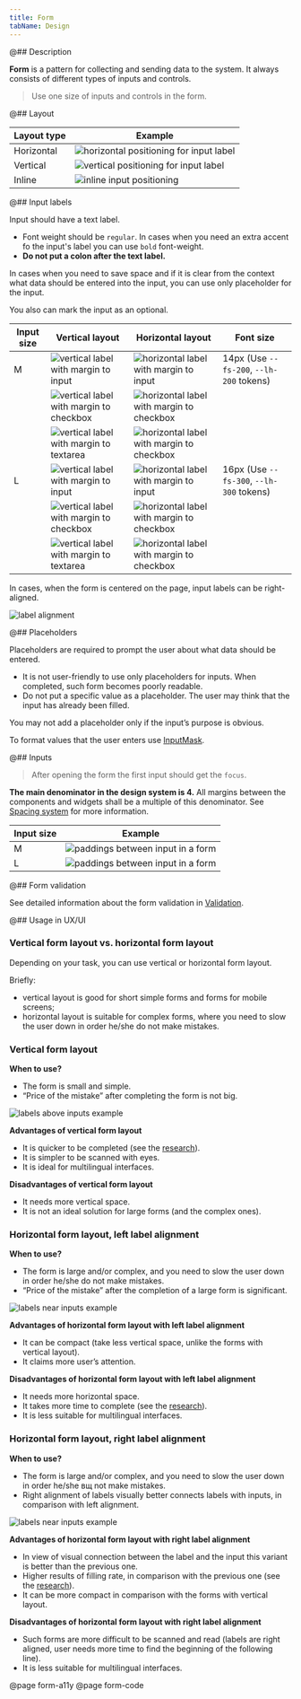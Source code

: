 ```yaml
---
title: Form
tabName: Design
---
```


@## Description

**Form** is a pattern for collecting and sending data to the system. It always consists of different types of inputs and controls.

> Use one size of inputs and controls in the form.

@## Layout

| Layout type | Example                                                          |
| ----------- | ---------------------------------------------------------------- |
| Horizontal  | ![horizontal positioning for input label](static/horizontal.png) |
| Vertical    | ![vertical positioning for input label](static/vertical.png)     |
| Inline      | ![inline input positioning](static/inline.png)                   |

@## Input labels

Input should have a text label.

- Font weight should be `regular`. In cases when you need an extra accent fo the input's label you can use `bold` font-weight.
- **Do not put a colon after the text label.**

In cases when you need to save space and if it is clear from the context what data should be entered into the input, you can use only placeholder for the input.

You also can mark the input as an optional.

| Input size | Vertical layout                                                  | Horizontal layout                                                       | Font size                                |
| ---------- | ---------------------------------------------------------------- | ----------------------------------------------------------------------- | ---------------------------------------- |
| M          | ![vertical label with margin to input](static/input-m.png)       | ![horizontal label with margin to input](static/input-left-m.png)       | 14px (Use `--fs-200`, `--lh-200` tokens) |
|            | ![vertical label with margin to checkbox](static/checkbox-m.png) | ![horizontal label with margin to checkbox](static/checkbox-left-m.png) |                                          |
|            | ![vertical label with margin to textarea](static/textarea-m.png) | ![horizontal label with margin to checkbox](static/textarea-left-m.png) |                                          |
| L          | ![vertical label with margin to input](static/input-l.png)       | ![horizontal label with margin to input](static/input-left-l.png)       | 16px (Use `--fs-300`, `--lh-300` tokens) |
|            | ![vertical label with margin to checkbox](static/checkbox-l.png) | ![horizontal label with margin to checkbox](static/checkbox-left-l.png) |                                          |
|            | ![vertical label with margin to textarea](static/textarea-l.png) | ![horizontal label with margin to checkbox](static/textarea-left-l.png) |                                          |

In cases, when the form is centered on the page, input labels can be right-aligned.

![label alignment](static/align-center.png)

@## Placeholders

Placeholders are required to prompt the user about what data should be entered.

- It is not user-friendly to use only placeholders for inputs. When completed, such form becomes poorly readable.
- Do not put a specific value as a placeholder. The user may think that the input has already been filled.

You may not add a placeholder only if the input’s purpose is obvious.

To format values that the user enters use [InputMask](/components/input-mask/).

@## Inputs

> After opening the form the first input should get the `focus`.

**The main denominator in the design system is 4.** All margins between the components and widgets shall be a multiple of this denominator. See [Spacing system](/layout/box-system/#spacing_system) for more information.

| Input size | Example                                           |
| ---------- | ------------------------------------------------- |
| M          | ![paddings between input in a form](static/m.png) |
| L          | ![paddings between input in a form](static/l.png) |

@## Form validation

See detailed information about the form validation in [Validation](/patterns/validation-form/).

@## Usage in UX/UI

### Vertical form layout vs. horizontal form layout

Depending on your task, you can use vertical or horizontal form layout.

Briefly:

- vertical layout is good for short simple forms and forms for mobile screens;
- horizontal layout is suitable for complex forms, where you need to slow the user down in order he/she do not make mistakes.

### Vertical form layout

**When to use?**

- The form is small and simple.
- “Price of the mistake” after completing the form is not big.

![labels above inputs example](static/label-1.png)

**Advantages of vertical form layout**

- It is quicker to be completed (see the [research](https://www.uxmatters.com/mt/archives/2006/07/label-placement-in-forms.php)).
- It is simpler to be scanned with eyes.
- It is ideal for multilingual interfaces.

**Disadvantages of vertical form layout**

- It needs more vertical space.
- It is not an ideal solution for large forms (and the complex ones).

### Horizontal form layout, left label alignment

**When to use?**

- The form is large and/or complex, and you need to slow the user down in order he/she do not make mistakes.
- “Price of the mistake” after the completion of a large form is significant.

![labels near inputs example](static/label-3.png)

**Advantages of horizontal form layout with left label alignment**

- It can be compact (take less vertical space, unlike the forms with vertical layout).
- It claims more user’s attention.

**Disadvantages of horizontal form layout with left label alignment**

- It needs more horizontal space.
- It takes more time to complete (see the [research](https://www.uxmatters.com/mt/archives/2006/07/label-placement-in-forms.php)).
- It is less suitable for multilingual interfaces.

### Horizontal form layout, right label alignment

**When to use?**

- The form is large and/or complex, and you need to slow the user down in order he/she вщ not make mistakes.
- Right alignment of labels visually better connects labels with inputs, in comparison with left alignment.

![labels near inputs example](static/label-4.png)

**Advantages of horizontal form layout with right label alignment**

- In view of visual connection between the label and the input this variant is better than the previous one.
- Higher results of filling rate, in comparison with the previous one (see the [research](https://www.uxmatters.com/mt/archives/2006/07/label-placement-in-forms.php)).
- It can be more compact in comparison with the forms with vertical layout.

**Disadvantages of horizontal form layout with right label alignment**

- Such forms are more difficult to be scanned and read (labels are right aligned, user needs more time to find the beginning of the following line).
- It is less suitable for multilingual interfaces.

@page form-a11y
@page form-code
